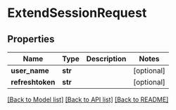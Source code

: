 # ExtendSessionRequest

## Properties
Name | Type | Description | Notes
------------ | ------------- | ------------- | -------------
**user_name** | **str** |  | [optional] 
**refreshtoken** | **str** |  | [optional] 

[[Back to Model list]](../README.md#documentation-for-models) [[Back to API list]](../README.md#documentation-for-api-endpoints) [[Back to README]](../README.md)

